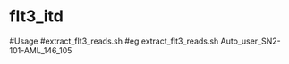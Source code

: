 # flt3_itd

#Usage
#extract_flt3_reads.sh <folder name>
#eg extract_flt3_reads.sh Auto_user_SN2-101-AML_146_105
